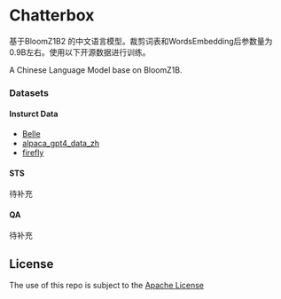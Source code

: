 # Chatterbox
基于BloomZ1B2 的中文语言模型。裁剪词表和WordsEmbedding后参数量为0.9B左右。使用以下开源数据进行训练。

A Chinese Language Model base on BloomZ1B.

### Datasets
#### Insturct Data
- [Belle](https://huggingface.co/BelleGroup)
- [alpaca_gpt4_data_zh](https://github.com/Instruction-Tuning-with-GPT-4/GPT-4-LLM/blob/main/data/alpaca_gpt4_data_zh.json)
- [firefly](https://huggingface.co/datasets/YeungNLP/firefly-train-1.1M)

#### STS

待补充

#### QA

待补充



## License

The use of this repo is subject to the [Apache License](https://github.com/enze5088/Chatterbox/blob/main/LICENSE)
